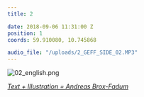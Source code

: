 ```yaml
---
title: 2

date: 2018-09-06 11:31:00 Z
position: 1
coords: 59.910080, 10.745868

audio_file: "/uploads/2_GEFF_SIDE_02.MP3"
---
```





![02_english.png](/uploads/02_english.png)



*[Text + Illustration = Andreas Brox-Fadum](https://www.linkedin.com/in/andreas-fadum-haugstad-213b8596/)*
